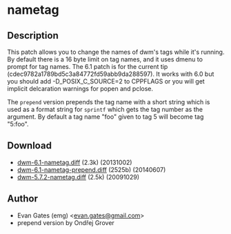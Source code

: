 nametag
=======

Description
-----------

This patch allows you to change the names of dwm's tags while it's running. By default there is a 16 byte limit on tag names, and it uses dmenu to prompt for tag names. The 6.1 patch is for the current tip (cdec9782a1789bd5c3a84772fd59abb9da288597). It works with 6.0 but you should add -D_POSIX_C_SOURCE=2 to CPPFLAGS or you will get implicit delcaration warnings for popen and pclose.

The `prepend` version prepends the tag name with a short string which is used as a format string for `sprintf` which gets the tag number as the argument. By default a tag name "foo" given to tag 5 will become tag "5:foo". 

Download
--------

* [dwm-6.1-nametag.diff](dwm-6.1-nametag.diff) (2.3k) (20131002)
* [dwm-6.1-nametag-prepend.diff](dwm-6.1-nametag-prepend.diff) (2525b) (20140607)
* [dwm-5.7.2-nametag.diff](dwm-5.7.2-nametag.diff) (2.5k) (20091029)

Author
------

* Evan Gates (emg) <[evan.gates@gmail.com](mailto:evan.gates@gmail.com)>
* prepend version by Ondřej Grover <ondrej dot grover at gmail dot com>
